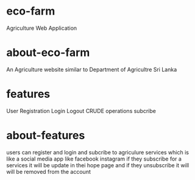 # eco-farm
Agriculture Web Application

# about-eco-farm
An Agriculture website similar to Department of Agricultre Sri Lanka
# features
User Registration
Login
Logout
CRUDE operations
subcribe
# about-features
users can register and login and subcribe to agriculure services which is like a social media app like facebook instagram if they subscribe for a services it will be update in thei hope page and if they unsubscribe it will will be removed from the account
